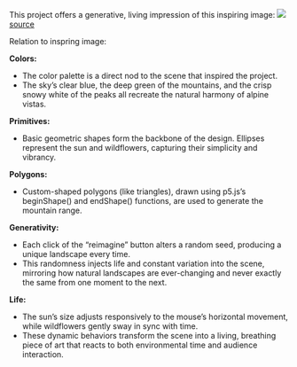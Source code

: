 This project offers a generative, living impression of this inspiring image:
<img src="https://cdn.glitch.global/e6f7a2b4-5dad-46cd-adfa-f64972f64423/205125227_3f160763a0_o.jpg?v=1744581576882"> [source](https://www.flickr.com/photos/oneeighteen/205125227/)

Relation to inspring image:

**Colors:**
  - The color palette is a direct nod to the scene that inspired the project.
  - The sky’s clear blue, the deep green of the mountains, and the crisp snowy white of the peaks all recreate the natural harmony of alpine vistas.

**Primitives:**
  - Basic geometric shapes form the backbone of the design. Ellipses represent the sun and wildflowers, capturing their simplicity and vibrancy.

**Polygons:**
  - Custom-shaped polygons (like triangles), drawn using p5.js’s beginShape() and endShape() functions, are used to generate the mountain range.

**Generativity:**
  - Each click of the “reimagine” button alters a random seed, producing a unique landscape every time.
  - This randomness injects life and constant variation into the scene, mirroring how natural landscapes are ever-changing and never exactly the same from one moment to the next.

**Life:**
  - The sun’s size adjusts responsively to the mouse’s horizontal movement, while wildflowers gently sway in sync with time.
  - These dynamic behaviors transform the scene into a living, breathing piece of art that reacts to both environmental time and audience interaction.
  